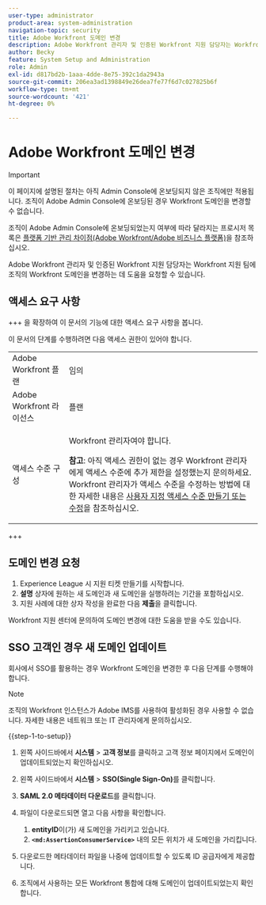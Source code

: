 ```yaml
---
user-type: administrator
product-area: system-administration
navigation-topic: security
title: Adobe Workfront 도메인 변경
description: Adobe Workfront 관리자 및 인증된 Workfront 지원 담당자는 Workfront 지원 팀에 조직의 Workfront 도메인을 변경하는 데 도움을 요청할 수 있습니다.
author: Becky
feature: System Setup and Administration
role: Admin
exl-id: d817bd2b-1aaa-4dde-8e75-392c1da2943a
source-git-commit: 206ea3ad1398849e26dea7fe77f6d7c027825b6f
workflow-type: tm+mt
source-wordcount: '421'
ht-degree: 0%

---
```


# Adobe Workfront 도메인 변경

>[!IMPORTANT]
>
>이 페이지에 설명된 절차는 아직 Admin Console에 온보딩되지 않은 조직에만 적용됩니다. 조직이 Adobe Admin Console에 온보딩된 경우 Workfront 도메인을 변경할 수 없습니다.
>
>조직이 Adobe Admin Console에 온보딩되었는지 여부에 따라 달라지는 프로시저 목록은 [플랫폼 기반 관리 차이점(Adobe Workfront/Adobe 비즈니스 플랫폼)](../../../administration-and-setup/get-started-wf-administration/actions-in-admin-console.md)을 참조하십시오.

Adobe Workfront 관리자 및 인증된 Workfront 지원 담당자는 Workfront 지원 팀에 조직의 Workfront 도메인을 변경하는 데 도움을 요청할 수 있습니다.

## 액세스 요구 사항

+++ 을 확장하여 이 문서의 기능에 대한 액세스 요구 사항을 봅니다.

이 문서의 단계를 수행하려면 다음 액세스 권한이 있어야 합니다.

<table style="table-layout:auto"> 
 <col> 
 <col> 
 <tbody> 
  <tr> 
   <td role="rowheader">Adobe Workfront 플랜</td> 
   <td>임의</td> 
  </tr> 
  <tr> 
   <td role="rowheader">Adobe Workfront 라이선스</td> 
   <td>플랜</td> 
  </tr> 
  <tr> 
   <td role="rowheader">액세스 수준 구성</td> 
   <td> <p>Workfront 관리자여야 합니다.</p> <p><b>참고</b>: 아직 액세스 권한이 없는 경우 Workfront 관리자에게 액세스 수준에 추가 제한을 설정했는지 문의하세요. Workfront 관리자가 액세스 수준을 수정하는 방법에 대한 자세한 내용은 <a href="../../../administration-and-setup/add-users/configure-and-grant-access/create-modify-access-levels.md" class="MCXref xref">사용자 지정 액세스 수준 만들기 또는 수정</a>을 참조하십시오.</p> </td> 
  </tr> 
 </tbody> 
</table>

+++

## 도메인 변경 요청

1. Experience League 시 지원 티켓 만들기를 시작합니다.
1. **설명** 상자에 원하는 새 도메인과 새 도메인을 실행하려는 기간을 포함하십시오.
1. 지원 사례에 대한 상자 작성을 완료한 다음 **제출**&#x200B;을 클릭합니다.

Workfront 지원 센터에 문의하여 도메인 변경에 대한 도움을 받을 수도 있습니다.

## SSO 고객인 경우 새 도메인 업데이트

회사에서 SSO를 활용하는 경우 Workfront 도메인을 변경한 후 다음 단계를 수행해야 합니다.

>[!NOTE]
>
>조직의 Workfront 인스턴스가 Adobe IMS를 사용하여 활성화된 경우 사용할 수 없습니다. 자세한 내용은 네트워크 또는 IT 관리자에게 문의하십시오.

{{step-1-to-setup}}

1. 왼쪽 사이드바에서 **시스템** > **고객 정보**&#x200B;를 클릭하고 고객 정보 페이지에서 도메인이 업데이트되었는지 확인하십시오.

1. 왼쪽 사이드바에서 **시스템** > **SSO(Single Sign-On)**&#x200B;를 클릭합니다.

1. **SAML 2.0 메타데이터 다운로드**&#x200B;를 클릭합니다.
1. 파일이 다운로드되면 열고 다음 사항을 확인합니다.

   1. **entityID**&#x200B;이(가) 새 도메인을 가리키고 있습니다.
   1. **`<md:AssertionConsumerService>`** 내의 모든 위치가 새 도메인을 가리킵니다.

1. 다운로드한 메타데이터 파일을 나중에 업데이트할 수 있도록 ID 공급자에게 제공합니다.
1. 조직에서 사용하는 모든 Workfront 통합에 대해 도메인이 업데이트되었는지 확인합니다.
